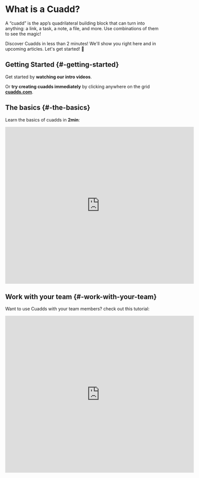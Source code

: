 # What is a Cuadd?

A “cuadd” is the app’s quadrilateral building block that can turn into anything: a link, a task, a note, a file, and more. Use combinations of them to see the magic!

Discover Cuadds in less than 2 minutes! We'll show you right here and in upcoming articles. Let's get started! 📍

## Getting Started {#-getting-started}

Get started by **watching our intro videos**.

Or **try creating cuadds immediately** by clicking anywhere on the grid **[cuadds.com](https://cuadds.com)**.

## The basics {#-the-basics}

Learn the basics of cuadds in **2min**:

<div className="docvideos vp-center">
<iframe className="vp-center docvideos" title="vimeo-player" src="https://player.vimeo.com/video/860251286?h=bb55c82265" width="600" height="500" frameBorder="0" allowFullScreen></iframe>
</div>

## Work with your team {#-work-with-your-team}

Want to use Cuadds with your team members? check out this tutorial:

<div className="docvideos vp-center">
<iframe className="vp-center docvideos" title="vimeo-player" src="https://player.vimeo.com/video/860254459?h=76daa56946" width="600" height="500" frameBorder="0" allowFullScreen></iframe>
</div>
